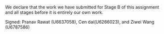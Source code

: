 We declare that the work we have submitted for Stage B of this assignment and all stages before it is entirely our own work.


Signed: Pranav Rawat (U6637058), Cen dai(U6266023), and Ziwei Wang (U6787586)
